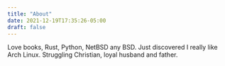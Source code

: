 ```yaml
---
title: "About"
date: 2021-12-19T17:35:26-05:00
draft: false
---
```


Love books, Rust, Python, NetBSD any BSD. Just discovered I really like Arch Linux. Struggling Christian, loyal husband and father.